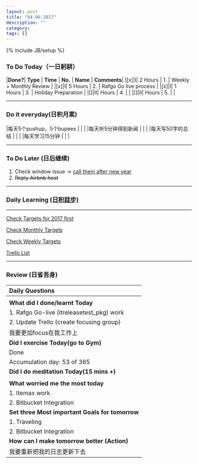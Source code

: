 ```yaml
---
layout: post
title: "04-06-2017"
description: ""
category: 
tags: []
---
```

{% include JB/setup %}

### To Do Today（一日躬耕）

|**Done?**| **Type** | **Time**   | **No.** | **Name** | **Comments**|
|[x]|I| 2 Hours  | 1. |	Weekly + Monthly Review | 
|[x]|I| 5 Hours  | 2. |	Rafgo Go live process |
|[x]|I| 1 Hours  | 3. |	Holiday Preparation |
|[]|II|  Hours | 4. |	 |
|[]|II|  Hours | 5. |    |

---

### Do it everyday(日积月累)

|每天5个pushup，5个bupees   | |     |
|每天听5分钟得到新闻      | |	  |
|每天写50字的总结			 | |    |
|每天学习15分钟            | |    |

---

### To Do Later (日后继续) 

1. Check window issue -> [call them after new year](http://neil526.tripod.com/)
2. <s>Reply Airbnb host</s>

---

### Daily Learning [(日积跬步)](https://yitianxu.github.io/2017/01/05/learning-summary)

---

[Check Targets for 2017 first](https://yitianxu.github.io/2016/12/30/resolution-for-2017)

[Check Monthly Targets](https://yitianxu.github.io/pages/monthly%20targets/Monthly)

[Check Weekly Targets](https://yitianxu.github.io/pages/weekly%20targets/Weekly%20Targets) 

[Trello List](https://trello.com/b/oYub62ID/goal-of-year-2016-2017)

---

### Review (日省吾身)

| Daily Questions                                    |                                           
|:---------------------------------------------------|
|                                                    |
| **What did I done/learnt Today**| 
|   1. Rafgo Go-live (itreleasetest_pkg) work        |
|   2. Update Trello (create focusing group)         |
|   我要更加focus在我工作上          |
| **Did I exercise Today(go to Gym)**|          
|  Done   |
| Accumulation day: 53 of 365   |
| **Did I do meditation Today(15 mins +)**|          
|     |
|**What worried me the most today**|
|   1. Itemax work   |
|   2. Bitbucket Integration   |
|**Set three Most important Goals for tomorrow**|
|   1. Traveling               |
|   2. Bitbucket Integration   |
|**How can I make tomorrow better (Action)**|
|   我要重新把我的日志更新下去     |
